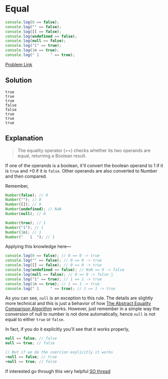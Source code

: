 # Equal

```js
console.log(0 == false);
console.log("" == false);
console.log([] == false);
console.log(undefined == false);
console.log(null == false);
console.log("1" == true);
console.log(1n == true);
console.log(" 1     " == true);
```

[Problem Link](https://bigfrontend.dev/quiz/Equal-1)

## Solution

```
true
true
true
false
false
true
true
true
```

## Explanation

> The equality operator (==) checks whether its two operands are equal, returning a Boolean result.

If one of the operands is a boolean, it'll convert the boolean operand to 1 if it is `true` and +0 if it is `false`. Other operands are also converted to Number and then compared.

Remember,

```js
Number(false); // 0
Number(""); // 0
Number([]); // 0
Number(undefined); // NaN
Number(null); // 0

Number(true); // 1
Number("1"); // 1
Number(1n); // 1
Number("   1  "); // 1
```

Applying this knowledge here—

```js
console.log(0 == false); // 0 == 0 -> true
console.log("" == false); // 0 == 0 -> true
console.log([] == false); // 0 == 0 -> true
console.log(undefined == false); // NaN == 0 -> false
console.log(null == false); // 0 == 0 -> false 🤯
console.log("1" == true); // 1 == 1 -> true
console.log(1n == true); // 1 == 1 -> true
console.log(" 1     " == true); // 1 == 1 -> true
```

As you can see, `null` is an exception to this rule. The details are slightly more technical and this is just a behavior of how [The Abstract Equality Comparison Algorithm](http://es5.github.io/#x11.9.3) works. However, just remember in a simple way the conversion of null to number is not done automatically, hence `null` is not equal to either `true` or `false`.

In fact, if you do it explicitly you'll see that it works properly,

```js
null == false; // false
null == true; // false

// But if we do the coercion explicitly it works
+null == false; // true
+null == true; // false
```

If interested go through this very helpful [SO thread](https://stackoverflow.com/questions/27632391/why-null-false-and-null-true-both-return-false)
